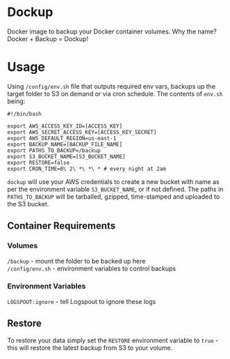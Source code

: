 # Dockup

Docker image to backup your Docker container volumes. Why the name? Docker + Backup = Dockup!

# Usage

Using `/config/env.sh` file that outputs required env vars, backups up the target folder to S3 on demand or via cron schedule. The contents of `env.sh` being:

```
#!/bin/bash

export AWS_ACCESS_KEY_ID=[ACCESS_KEY]
export AWS_SECRET_ACCESS_KEY=[ACCESS_KEY_SECRET]
export AWS_DEFAULT_REGION=us-east-1
export BACKUP_NAME=[BACKUP_FILE_NAME]
export PATHS_TO_BACKUP=/backup
export S3_BUCKET_NAME=[S3_BUCKET_NAME]
export RESTORE=false
export CRON_TIME=0\ 2\ *\ *\ * # every night at 2am
```

`dockup` will use your AWS credentials to create a new bucket with name as per the environment variable `S3_BUCKET_NAME`, or if not defined. The paths in `PATHS_TO_BACKUP` will be tarballed, gzipped, time-stamped and uploaded to the S3 bucket.

## Container Requirements

### Volumes

`/backup` - mount the folder to be backed up here  
`/config/env.sh` - environment variables to control backups

### Environment Variables

`LOGSPOUT:ignore` - tell Logspout to ignore these logs

## Restore

To restore your data simply set the `RESTORE` environment variable to `true` - this will restore the latest backup from S3 to your volume.
